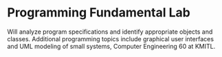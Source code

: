 # Programming Fundamental Lab
Will analyze program specifications and identify appropriate objects and classes. Additional programming topics include graphical user interfaces and UML modeling of small systems, Computer Engineering 60 at KMITL.
